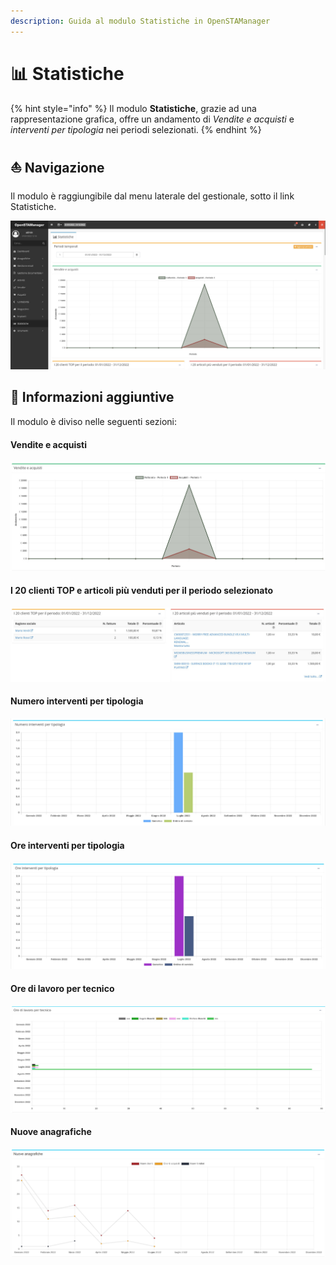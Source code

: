 ```yaml
---
description: Guida al modulo Statistiche in OpenSTAManager
---
```


# 📊 Statistiche

{% hint style="info" %}
Il modulo **Statistiche**, grazie ad una rappresentazione grafica, offre un andamento di _Vendite e acquisti_ e _interventi per tipologia_ nei periodi selezionati.
{% endhint %}

## ⛵ Navigazione

Il modulo è raggiungibile dal menu laterale del gestionale, sotto il link Statistiche.

![](<../../.gitbook/assets/image (181).png>)

## 🔽 Informazioni aggiuntive

Il modulo è diviso nelle seguenti sezioni:

#### Vendite e acquisti

![](<../../.gitbook/assets/image (217).png>)

#### I 20 clienti TOP e articoli più venduti per il periodo selezionato

![](<../../.gitbook/assets/image (153).png>)

#### Numero interventi per tipologia

![](<../../.gitbook/assets/image (205).png>)

#### Ore interventi per tipologia

![](<../../.gitbook/assets/image (185).png>)

#### Ore di lavoro per tecnico

![](<../../.gitbook/assets/image (206).png>)

#### Nuove anagrafiche

![](<../../.gitbook/assets/Clipboard - 7 luglio 2022 12 56 (1).png>)
